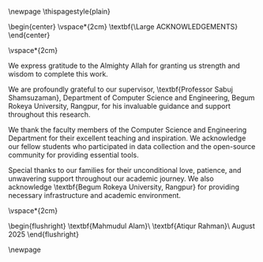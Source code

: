 \newpage
\thispagestyle{plain}

\begin{center}
\vspace*{2cm}
\textbf{\Large ACKNOWLEDGEMENTS}
\end{center}

\vspace*{2cm}

We express gratitude to the Almighty Allah for granting us strength and wisdom to complete this work.

We are profoundly grateful to our supervisor, \textbf{Professor Sabuj Shamsuzaman}, Department of Computer Science and Engineering, Begum Rokeya University, Rangpur, for his invaluable guidance and support throughout this research.

We thank the faculty members of the Computer Science and Engineering Department for their excellent teaching and inspiration. We acknowledge our fellow students who participated in data collection and the open-source community for providing essential tools.

Special thanks to our families for their unconditional love, patience, and unwavering support throughout our academic journey. We also acknowledge \textbf{Begum Rokeya University, Rangpur} for providing necessary infrastructure and academic environment.

\vspace*{2cm}

\begin{flushright}
\textbf{Mahmudul Alam}\\
\textbf{Atiqur Rahman}\\
August 2025
\end{flushright}

\newpage
